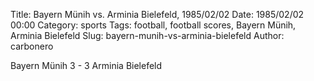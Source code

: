 Title: Bayern Münih vs. Arminia Bielefeld, 1985/02/02
Date: 1985/02/02 00:00
Category: sports
Tags: football, football scores, Bayern Münih, Arminia Bielefeld
Slug: bayern-munih-vs-arminia-bielefeld
Author: carbonero


Bayern Münih 3 - 3 Arminia Bielefeld
